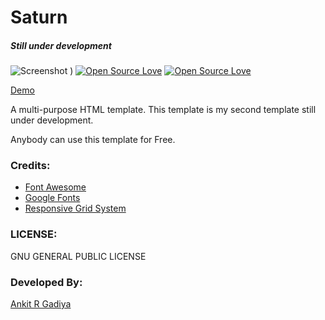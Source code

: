 # Saturn

##### Still under development
![Screenshot](https://cloud.githubusercontent.com/assets/18071765/22074671/2ccd79e2-ddcf-11e6-842f-c097a40a6f64.jpg)
)
[![Open Source Love](https://badges.frapsoft.com/os/gpl/gpl.svg?v=102)](https://github.com/ellerbrock/open-source-badge/) [![Open Source Love](https://badges.frapsoft.com/os/v2/open-source.svg?v=102)](https://github.com/ellerbrock/open-source-badge/)<br />

[Demo](https://saturn.ankitrgadiya.in)

A multi-purpose HTML template. This template is my second template still under development. 

Anybody can use this template for Free. 

### Credits:           
* [Font Awesome](http://fontawesome.io/)
* [Google Fonts](https://www.google.com/fonts/)
* [Responsive Grid System](http://www.responsivegridsystem.com/)

### LICENSE:
GNU GENERAL PUBLIC LICENSE

### Developed By:
[Ankit R Gadiya](https://ankitrgadiya.in)
